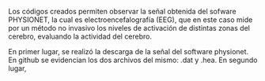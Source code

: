 Los códigos creados permiten observar la señal obtenida del sofware PHYSIONET, la cual es electroencefalografía (EEG), que en este caso mide por un método no invasivo los niveles de activación de distintas zonas del cerebro, evaluando  la actividad del cerebro. 

En primer lugar, se realizó la descarga de la señal del software physionet. En github se evidencian los dos archivos del mismo: .dat y .hea.
⁠En segundo lugar,
